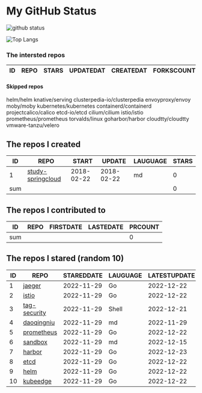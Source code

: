 # My GitHub Status

<img src="https://github-readme-stats-1.yihong0618.vercel.app/api?username=daoqingniu&show_icons=true&&&hide_title=true&count_private=true" alt="github status" />

![Top Langs](https://github-readme-stats-1.yihong0618.vercel.app/api/top-langs/?username=daoqingniu&layout=compact)

<!--START_SECTION:github_repos-->
### The intersted repos
| ID | REPO | STARS | UPDATEDAT | CREATEDAT | FORKSCOUNT | DESCRIPTIONS |
|----|------|-------|-----------|-----------|------------|--------------|



#### Skipped repos
helm/helm
knative/serving
clusterpedia-io/clusterpedia
envoyproxy/envoy
moby/moby
kubernetes/kubernetes
containerd/containerd
projectcalico/calico
etcd-io/etcd
cilium/cilium
istio/istio
prometheus/prometheus
torvalds/linux
goharbor/harbor
cloudtty/cloudtty
vmware-tanzu/velero<!--END_SECTION:github_repos-->

<!--START_SECTION:my_github-->
## The repos I created
| ID  |                                 REPO                                 |   START    |   UPDATE   | LAUGUAGE | STARS |
|-----|----------------------------------------------------------------------|------------|------------|----------|-------|
|   1 | [study-springcloud](https://github.com/daoqingniu/study-springcloud) | 2018-02-22 | 2018-02-22 | md       |     0 |
| sum |                                                                      |            |            |          |     0 |

## The repos I contributed to
| ID  | REPO | FIRSTDATE | LASTEDATE | PRCOUNT |
|-----|------|-----------|-----------|---------|
| sum |      |           |           |       0 |

## The repos I stared (random 10)
| ID |                          REPO                          | STAREDDATE | LAUGUAGE | LATESTUPDATE |
|----|--------------------------------------------------------|------------|----------|--------------|
|  1 | [jaeger](https://github.com/jaegertracing/jaeger)      | 2022-11-29 | Go       | 2022-12-22   |
|  2 | [istio](https://github.com/istio/istio)                | 2022-11-29 | Go       | 2022-12-22   |
|  3 | [tag-security](https://github.com/cncf/tag-security)   | 2022-11-29 | Shell    | 2022-12-21   |
|  4 | [daoqingniu](https://github.com/daoqingniu/daoqingniu) | 2022-11-29 | md       | 2022-11-29   |
|  5 | [prometheus](https://github.com/prometheus/prometheus) | 2022-11-29 | Go       | 2022-12-22   |
|  6 | [sandbox](https://github.com/cncf/sandbox)             | 2022-11-29 | md       | 2022-12-15   |
|  7 | [harbor](https://github.com/goharbor/harbor)           | 2022-11-29 | Go       | 2022-12-23   |
|  8 | [etcd](https://github.com/etcd-io/etcd)                | 2022-11-29 | Go       | 2022-12-22   |
|  9 | [helm](https://github.com/helm/helm)                   | 2022-11-29 | Go       | 2022-12-22   |
| 10 | [kubeedge](https://github.com/kubeedge/kubeedge)       | 2022-11-29 | Go       | 2022-12-22   |

<!--END_SECTION:my_github-->
